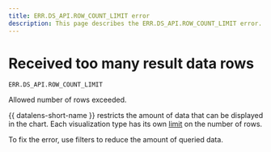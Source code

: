 ```yaml
---
title: ERR.DS_API.ROW_COUNT_LIMIT error
description: This page describes the ERR.DS_API.ROW_COUNT_LIMIT error.
---
```


# Received too many result data rows

`ERR.DS_API.ROW_COUNT_LIMIT`

Allowed number of rows exceeded.

{{ datalens-short-name }} restricts the amount of data that can be displayed in the chart. Each visualization type has its own [limit](../../concepts/limits.md) on the number of rows.

To fix the error, use filters to reduce the amount of queried data.
